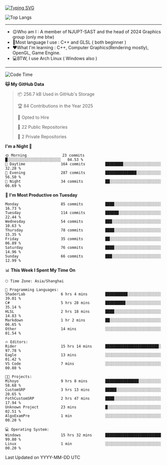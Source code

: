 <a href="https://git.io/typing-svg">
  <img src="https://readme-typing-svg.demolab.com?font=Fira+Code&pause=1000&random=false&width=435&separator=%3D&lines=std%3A%3Aprintln(%22Hello,+world!%22);" alt="Typing SVG" />
</a>

![Top Langs](https://github-readme-stats.vercel.app/api/top-langs/?username=FOTH0626&theme=transparent)

---

- 😉Who am I : A member of NJUPT-SAST and the head of 2024 Graphics group (only me btw)
- 📖Most language I use : C++ and GLSL ( both beginner )
- ❤What I'm learning : C++, Computer Graphics(Rendering mostly), OpenGL, Game Engine.
- 💻BTW, I use Arch Linux ( Windows also )
---
<!--START_SECTION:waka-->
![Code Time](http://img.shields.io/badge/Code%20Time-210%20hrs%2016%20mins-blue)

**🐱 My GitHub Data** 

> 📦 256.7 kB Used in GitHub's Storage 
 > 
> 🏆 84 Contributions in the Year 2025
 > 
> 💼 Opted to Hire
 > 
> 📜 22 Public Repositories 
 > 
> 🔑 2 Private Repositories 
 > 
**I'm a Night 🦉** 

```text
🌞 Morning                23 commits          █░░░░░░░░░░░░░░░░░░░░░░░░   04.53 % 
🌆 Daytime                164 commits         ████████░░░░░░░░░░░░░░░░░   32.28 % 
🌃 Evening                287 commits         ██████████████░░░░░░░░░░░   56.50 % 
🌙 Night                  34 commits          ██░░░░░░░░░░░░░░░░░░░░░░░   06.69 % 
```
📅 **I'm Most Productive on Tuesday** 

```text
Monday                   85 commits          ████░░░░░░░░░░░░░░░░░░░░░   16.73 % 
Tuesday                  114 commits         ██████░░░░░░░░░░░░░░░░░░░   22.44 % 
Wednesday                54 commits          ███░░░░░░░░░░░░░░░░░░░░░░   10.63 % 
Thursday                 78 commits          ████░░░░░░░░░░░░░░░░░░░░░   15.35 % 
Friday                   35 commits          ██░░░░░░░░░░░░░░░░░░░░░░░   06.89 % 
Saturday                 76 commits          ████░░░░░░░░░░░░░░░░░░░░░   14.96 % 
Sunday                   66 commits          ███░░░░░░░░░░░░░░░░░░░░░░   12.99 % 
```


📊 **This Week I Spent My Time On** 

```text
🕑︎ Time Zone: Asia/Shanghai

💬 Programming Languages: 
ShaderLab                6 hrs 4 mins        ██████████░░░░░░░░░░░░░░░   39.01 % 
C#                       5 hrs 28 mins       █████████░░░░░░░░░░░░░░░░   35.14 % 
HLSL                     2 hrs 18 mins       ████░░░░░░░░░░░░░░░░░░░░░   14.83 % 
Markdown                 1 hr 2 mins         ██░░░░░░░░░░░░░░░░░░░░░░░   06.65 % 
Other                    14 mins             ░░░░░░░░░░░░░░░░░░░░░░░░░   01.54 % 

🔥 Editors: 
Rider                    15 hrs 14 mins      ████████████████████████░   97.78 % 
Eagle                    13 mins             ░░░░░░░░░░░░░░░░░░░░░░░░░   01.42 % 
VS Code                  7 mins              ░░░░░░░░░░░░░░░░░░░░░░░░░   00.80 % 

🐱‍💻 Projects: 
Mihoyo                   9 hrs 8 mins        ███████████████░░░░░░░░░░   58.68 % 
CustomSRP                3 hrs 13 mins       █████░░░░░░░░░░░░░░░░░░░░   20.65 % 
FothCustomSRP            2 hrs 47 mins       ████░░░░░░░░░░░░░░░░░░░░░   17.94 % 
Unknown Project          23 mins             █░░░░░░░░░░░░░░░░░░░░░░░░   02.51 % 
AlgoExamPre              1 min               ░░░░░░░░░░░░░░░░░░░░░░░░░   00.20 % 

💻 Operating System: 
Windows                  15 hrs 32 mins      █████████████████████████   99.80 % 
Linux                    1 min               ░░░░░░░░░░░░░░░░░░░░░░░░░   00.20 % 
```


 Last Updated on YYYY-MM-DD UTC
<!--END_SECTION:waka-->
